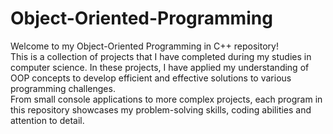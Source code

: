# Object-Oriented-Programming
Welcome to my Object-Oriented Programming in C++ repository!<br> This is a collection of projects that I have completed during my studies in computer science. In these projects, I have applied my understanding of OOP concepts to develop efficient and effective solutions to various programming challenges. <br/>
From small console applications to more complex projects, each program in this repository showcases my problem-solving skills, coding abilities and attention to detail. 
